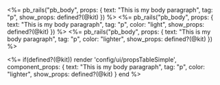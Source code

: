 <%= pb_rails("pb_body", props: { text: "This is my body paragraph", tag: "p", show_props: defined?(@kit) }) %>
<%= pb_rails("pb_body", props: { text: "This is my body paragraph", tag: "p", color: "light", show_props: defined?(@kit) }) %>
<%= pb_rails("pb_body", props: { text: "This is my body paragraph", tag: "p", color: "lighter", show_props: defined?(@kit) }) %>

<%=
if(defined?(@kit))
  render 'config/ui/propsTableSimple',
      component_props: {
          text: "This is my body paragraph",
          tag: "p",
          color: "lighter",
          show_props: defined?(@kit) }
end %>
